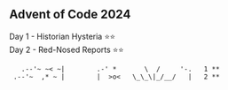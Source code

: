 ## Advent of Code 2024

Day 1 - Historian Hysteria ⭐⭐  
Day 2 - Red-Nosed Reports ⭐⭐  

       .--'~ ~< ~|        .-' *       \  /     '-.   1 **
     .--'~  ,* ~ |        |  >o<   \_\_\|_/__/   |   2 **
